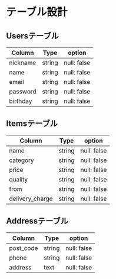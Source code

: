 # テーブル設計

## Usersテーブル

|Column    |Type  |option            |
|----------|------|------------------|
|nickname  |string|null: false       |
|name      |string|null: false       |
|email     |string|null: false       |
|password  |string|null: false       |
|birthday  |string|null: false       |

## Itemsテーブル

|Column          |Type   |option      |
|----------------|-------|------------|
|name            |string |null: false |
|category        |string |null: false |
|price           |string |null: false |
|quality         |string |null: false |
|from            |string |null: false |
|delivery_charge |string |null: false |

## Addressテーブル

|Column   |Type    |option      |
|---------|--------|------------|
|post_code|string  |null: false |
|phone    |string  |null: false |
|address  |text    |null: false |